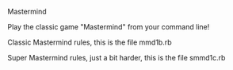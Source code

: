 
Mastermind 

Play the classic game "Mastermind" from your command line!

Classic Mastermind rules, this is the file mmd1b.rb

Super Mastermind rules, just a bit harder, this is the file smmd1c.rb